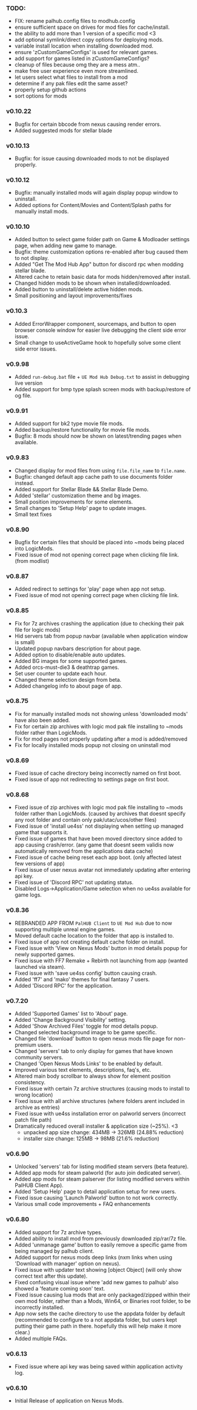 
### TODO: 
- FIX: rename palhub.config files to modhub.config
- ensure sufficient space on drives for mod files for cache/install.
- the ability to add more than 1 version of a specific mod <3
- add optional symlink/direct copy options for deploying mods.
- variable install location when installing downloaded mod.
- ensure 'zCustomGameConfigs' is used for relevant games.
- add support for games listed in zCustomGameConfigs? 
- cleanup of files because omg they are a mess atm..
- make free user experience even more streamlined.
- let users select what files to install from a mod
- determine if any pak files edit the same asset? 
- properly setup github actions 
- sort options for mods


### v0.10.22
- Bugfix for certain bbcode from nexus causing render errors. 
- Added suggested mods for stellar blade


### v0.10.13
- Bugfix: for issue causing downloaded mods to not be displayed properly. 


### v0.10.12
- Bugfix: manually installed mods will again display popup window to uninstall. 
- Added options for Content/Movies and Content/Splash paths for manually install mods.


### v0.10.10
- Added button to select game folder path on Game & Modloader settings page, when adding new game to manage. 
- Bugfix: theme customization options re-enabled after bug caused them to not display. 
- Added "Get The Mod Hub App" button for discord rpc when modding stellar blade.
- Altered cache to retain basic data for mods hidden/removed after install. 
- Changed hidden mods to be shown when installed/downloaded. 
- Added button to uninstall/delete active hidden mods.
- Small positioning and layout improvements/fixes


### v0.10.3
- Added ErrorWrapper component, sourcemaps, and button to open browser console window for easier live debugging the client side error issue. 
- Small change to useActiveGame hook to hopefully solve some client side error issues. 


### v0.9.98
- Added `run-debug.bat` file + `UE Mod Hub Debug.txt` to assist in debugging live version
- Added support for bmp type splash screen mods with backup/restore of og file. 


### v0.9.91
- Added support for bk2 type movie file mods. 
- Added backup/restore functionality for movie file mods. 
- Bugfix: 8 mods should now be shown on latest/trending pages when available. 


### v0.9.83
- Changed display for mod files from using `file.file_name` to `file.name`.
- Bugfix: changed default app cache path to use documents folder instead. 
- Added support for Stellar Blade && Stellar Blade Demo.
- Added 'stellar' customization theme and bg images. 
- Small position improvements for some elements. 
- Small changes to 'Setup Help' page to update images. 
- Small text fixes


### v0.8.90
- Bugfix for certain files that should be placed into ~mods being placed into LogicMods. 
- Fixed issue of mod not opening correct page when clicking file link. (from modlist)


### v0.8.87
- Added redirect to settings for 'play' page when app not setup. 
- Fixed issue of mod not opening correct page when clicking file link. 


### v0.8.85
- Fix for 7z archives crashing the application (due to checking their pak file for logic mods)
- Hid servers tab from popup navbar (available when application window is small)
- Updated popup navbars description for about page. 
- Added option to disable/enable auto updates.
- Added BG images for some supported games. 
- Added orcs-must-die3 & deathtrap games. 
- Set user counter to update each hour.
- Changed theme selection design from beta. 
- Added changelog info to about page of app. 


### v0.8.75
- Fix for manually installed mods not showing unless 'downloaded mods' have also been added. 
- Fix for certain zip archives with logic mod pak file installing to ~mods folder rather than LogicMods. 
- Fix for mod pages not properly updating after a mod is added/removed
- Fix for locally installed mods popup not closing on uninstall mod


### v0.8.69
- Fixed issue of cache directory being incorrectly named on first boot. 
- Fixed issue of app not redirecting to settings page on first boot. 


### v0.8.68
- Fixed issue of zip archives with logic mod pak file installing to ~mods folder rather than LogicMods. 
(caused by archives that doesnt specify any root folder and contain only pak/utac/ucos/other files)
- Fixed issue of 'install ue4ss' not displaying when setting up managed game that supports it. 
- Fixed issue of games that have been moved directory since added to app causing crash/error.
(any game that doesnt seem validis now automatically removed from the applications data cache)
- Fixed issue of cache being reset each app boot. (only affected latest few versions of app)
- Fixed issue of user nexus avatar not immediately updating after entering api key.
- Fixed issue of 'Discord RPC' not updating status. 
- Disabled Logs->Application/Game selection when no ue4ss available for game logs.


### v0.8.36
- REBRANDED APP FROM `PalHUB Client` to `UE Mod Hub` due to now supporting multiple unreal engine games. 
- Moved default cache location to the folder that app is installed to.  
- Fixed issue of app not creating default cache folder on install.
- Fixed issue with 'View on Nexus Mods' button in mod details popup for newly supported games. 
- Fixed issue with FF7 Remake + Rebirth not launching from app (wanted launched via steam).
- Fixed issue with 'save ue4ss config' button causing crash. 
- Added 'ff7' and 'mako' themes for final fantasy 7 users. 
- Added 'Discord RPC' for the application.


### v0.7.20
- Added 'Supported Games' list to 'About' page.
- Added 'Change Background Visibility' setting.
- Added 'Show Archived Files' toggle for mod details popup.
- Changed selected background image to be game specific.
- Changed file 'download' button to open nexus mods file page for non-premium users.
- Changed 'servers' tab to only display for games that have known community servers.
- Changed 'Open Nexus Mods Links' to be enabled by default. 
- Improved various text elements, descriptions, faq's, etc. 
- Altered main body scrollbar to always show for element position consistency.
- Fixed issue with certain 7z archive structures (causing mods to install to wrong location)
- Fixed issue with all archive structures (where folders arent included in archive as entries)
- Fixed issue with ue4ss installation error on palworld servers (incorrect patch file path)
- Dramatically reduced overall installer & application size (~25%). <3
  - unpacked app size change: 434MB -> 326MB (24.88% reduction)
  - installer size change: 125MB -> 98MB (21.6% reduction)


### v0.6.90
- Unlocked 'servers' tab for listing modified steam servers (beta feature).
- Added app mods for steam palworld (for auto join dedicated server).
- Added app mods for steam palserver (for listing modified servers within PalHUB Client App).
- Added 'Setup Help' page to detail application setup for new users.
- Fixed issue causing 'Launch Palworld' button to not work correctly. 
- Various small code improvements + FAQ enhancements


### v0.6.80
- Added support for 7z archive types.
- Added ability to install mod from previously downloaded zip/rar/7z file.
- Added 'unmanage game' button to easily remove a specific game from being managed by palhub client. 
- Added support for nexus mods deep links (nxm links when using 'Download with manager' option on nexus).
- Fixed issue with updater text showing [object Object] (will only show correct text after this update).
- Fixed confusing visual issue where 'add new games to palhub' also showed a 'feature coming soon' text. 
- Fixed issue causing lua mods that are only packaged/zipped within their own mod folder, rather than a Mods, Win64, or Binaries root folder, to be incorrectly installed. 
- App now sets the cache directory to use the appdata folder by default (recommended to configure to a not appdata folder, but users kept putting their game path in there. hopefully this will help make it more clear.)
- Added multiple FAQs.


### v0.6.13
- Fixed issue where api key was being saved within application activity log. 


### v0.6.10
- Initial Release of application on Nexus Mods.
